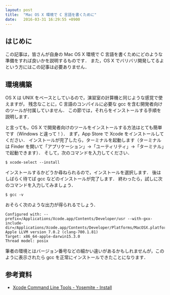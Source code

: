 ```yaml
---
layout: post
title:  "Mac OS X 環境で C 言語を書くために"
date:   2016-03-31 16:29:55 +0900
---
```


## はじめに

この記事は，皆さんが自身の Mac OS X 環境で C 言語を書くためにどのような準備をすれば良いかを説明するものです．
また，OS X でバリバリ開発してるよという方にはこの記事は必要ありません．

## 環境構築

OS X は UNIX をベースとしているので，演習室の計算機と同じような感覚で使えますが，
残念なことに，C 言語のコンパイルに必要な gcc を含む開発者向けのツールが付属していません．
この節では，それらをインストールする手順を説明します．

と言っても，OS X で開発者向けのツールをインストールする方法はとても簡単です（Windows と違って！）．
まず，App Store で Xcode をインストールしてください．
インストールが完了したら，ターミナルを起動します（ターミナルは Finder を開いて「アプリケーション」→「ユーティリティ」→「ターミナル」で起動できます）．
そして，次のコマンドを入力してください．

```
$ xcode-select --install
```

インストールするかどうか尋ねられるので，インストールを選択します．
後はしばらく待てば gcc などのインストールが完了します．
終わったら，試しに次のコマンドを入力してみましょう．

```
$ gcc -v
```

おそらく次のような出力が得られるでしょう．

```
Configured with: --prefix=/Applications/Xcode.app/Contents/Developer/usr --with-gxx-include-dir=/Applications/Xcode.app/Contents/Developer/Platforms/MacOSX.platform/Developer/SDKs/MacOSX10.11.sdk/usr/include/c++/4.2.1
Apple LLVM version 7.0.2 (clang-700.1.81)
Target: x86_64-apple-darwin15.3.0
Thread model: posix
```

筆者の環境とはバージョン番号などの細かい違いがあるかもしれませんが，このように表示されたら gcc を正常にインストールできたことになります．

## 参考資料

- [Xcode Command Line Tools - Yosemite - Install](http://railsapps.github.io/xcode-command-line-tools.html)
